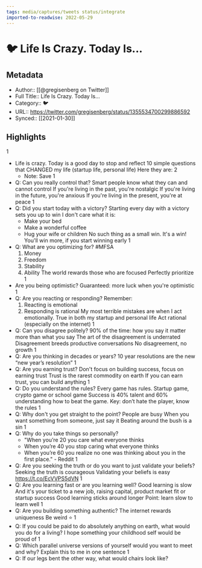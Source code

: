 ```yaml
---
tags: media/captures/tweets status/integrate
imported-to-readwise: 2022-05-29
---
```

# 🐦 Life Is Crazy. Today Is...

## Metadata
- Author:: [[@gregisenberg on Twitter]]
- Full Title:: Life Is Crazy. Today Is...
- Category:: 🐦
- URL:: https://twitter.com/gregisenberg/status/1355534700299886592
- Synced:: [[2021-01-30]]

## Highlights
1
- Life is crazy. Today is a good day to stop and reflect
  10 simple questions that CHANGED my life 
  (startup life, personal life)
  Here they are:
2
    - Note: Save
1
- Q: Can you really control that?
  Smart people know what they can and cannot control
  If you're living in the past, you're nostalgic
  If you're living in the future, you're anxious
  If you're living in the present, you're at peace
1
- Q: Did you start today with a victory?
  Starting every day with a victory sets you up to win
  I don't care what it is:
  - Make your bed
  - Make a wonderful coffee
  - Hug your wife or children
  No such thing as a small win. It's a win!
  You'll win more, if you start winning early
1
- Q: What are you optimizing for?
  #MFSA
  1. Money
  2. Freedom
  3. Stability
  4. Ability
  The world rewards those who are focused
  Perfectly prioritize
1
- Are you being optimistic?
  Guaranteed: more luck when you're optimistic
1
- Q: Are you reacting or responding?
  Remember:
  1. Reacting is emotional
  2. Responding is rational
  My most terrible mistakes are when I act emotionally. True in both my startup and personal life
  Act rational (especially on the internet)
1
- Q: Can you disagree politely?
  90% of the time: how you say it matter more than what you say
  The art of the disagreement is underrated
  Disagreement breeds productive conversations
  No disagreement, no growth
1
- Q: Are you thinking in decades or years?
  10 year resolutions are the new “new year’s resolution”
1
- Q: Are you earning trust?
  Don't focus on building success, focus on earning trust
  Trust is the rarest commodity on earth
  If you can earn trust, you can build anything
1
- Q: Do you understand the rules?
  Every game has rules. Startup game, crypto game or school game
  Success is 40% talent and 60% understanding how to beat the game.
  Key: don’t hate the player, know the rules
1
- Q: Why don't you get straight to the point?
  People are busy
  When you want something from someone, just say it
  Beating around the bush is a sin
1
- Q: Why do you take things so personally?
  - "When you’re 20 you care what everyone thinks
  - When you’re 40 you stop caring what everyone thinks
  - When you’re 60 you realize no one was thinking about you in the first place." - Reddit
1
- Q: Are you seeking the truth or do you want to just validate your beliefs?
  Seeking the truth is courageous 
  Validating your beliefs is easy https://t.co/EcVVPS5dVN
1
- Q: Are you learning fast or are you learning well?
  Good learning is slow
  And it's your ticket to a new job, raising capital, product market fit or startup success
  Good learning sticks around longer
  Point: learn slow to learn well
1
- Q: Are you building something authentic?
  The internet rewards uniqueness
  Be weird ⭐️
1
- Q: If you could be paid to do absolutely anything on earth, what would you do for a living?
  I hope something your childhood self would be proud of
1
- Q: Which parallel universe versions of yourself would you want to meet and why?
  Explain this to me in one sentence
1
- Q: If our legs bent the other way, what would chairs look like?
